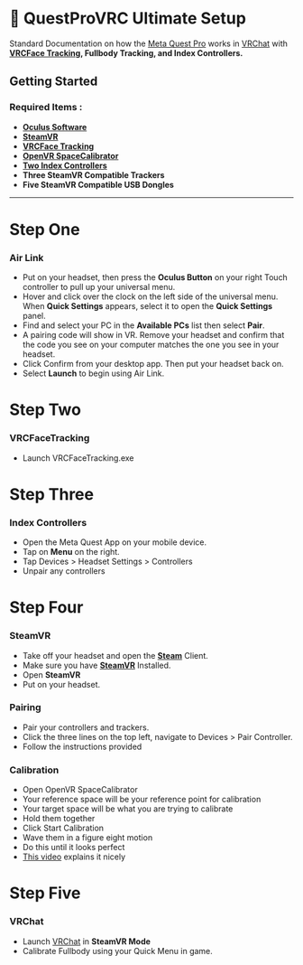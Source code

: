 # 🥽 QuestProVRC Ultimate Setup
Standard Documentation on how the [Meta Quest Pro](https://www.meta.com/quest/quest-pro/) works in [VRChat](https://vrchat.com/) with **[VRCFace Tracking](https://github.com/benaclejames/VRCFaceTracking/releases/), Fullbody Tracking, and Index Controllers.**
## Getting Started
### Required Items : 
* **[Oculus Software](https://www.oculus.com/download_app/?id=1582076955407037)**
* **[SteamVR](https://store.steampowered.com/app/250820/SteamVR/)**
* **[VRCFace Tracking](https://github.com/benaclejames/VRCFaceTracking/releases/)**
* **[OpenVR SpaceCalibrator](https://github.com/pushrax/OpenVR-SpaceCalibrator)**
* **[Two Index Controllers](https://store.steampowered.com/app/1059550/Valve_Index_Controllers/)**
* **Three SteamVR Compatible Trackers**
* **Five SteamVR Compatible USB Dongles**

***

# Step One
### Air Link
* Put on your headset, then press the **Oculus Button** on your right Touch controller to pull up your universal menu.
* Hover and click over the clock on the left side of the universal menu. When **Quick Settings** appears, select it to open the **Quick Settings** panel.
* Find and select your PC in the **Available PCs** list then select **Pair**.
* A pairing code will show in VR. Remove your headset and confirm that the code you see on your computer matches the one you see in your headset. 
* Click Confirm from your desktop app. Then put your headset back on.
* Select **Launch** to begin using Air Link. 

# Step Two
### VRCFaceTracking
* Launch VRCFaceTracking.exe

# Step Three
### Index Controllers
* Open the Meta Quest App on your mobile device.
* Tap on **Menu** on the right.
* Tap Devices > Headset Settings > Controllers
* Unpair any controllers

# Step Four
### SteamVR
* Take off your headset and open the **[Steam](https://store.steampowered.com/about/)** Client.
* Make sure you have **[SteamVR](https://store.steampowered.com/app/250820/SteamVR/)** Installed.
* Open **SteamVR**
* Put on your headset.
### Pairing
* Pair your controllers and trackers.
* Click the three lines on the top left, navigate to Devices > Pair Controller.
* Follow the instructions provided
### Calibration
* Open OpenVR SpaceCalibrator
* Your reference space will be your reference point for calibration
* Your target space will be what you are trying to calibrate
* Hold them together
* Click Start Calibration
* Wave them in a figure eight motion
* Do this until it looks perfect
* [This video](https://www.youtube.com/watch?v=7r8l5RJdX8o) explains it nicely

# Step Five
### VRChat
* Launch [VRChat](https://vrchat.com/) in **SteamVR Mode**
* Calibrate Fullbody using your Quick Menu in game.
